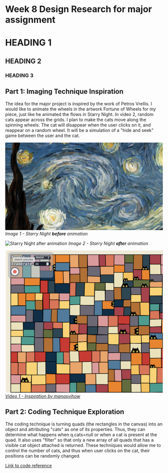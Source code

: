 # Week 8 Design Research for major assignment

# HEADING 1

## HEADING 2

### HEADING 3
## Part 1: Imaging Technique Inspiration
The idea for the major project is inspired by the work of Petros Vrellis. I would like to animate the wheels in the artwork Fortune of Wheels for my piece, just like he animated the flows in Starry Night. In video 2, random cats appear across the grids. I plan to make the cats move along the spinning wheels. The cat will disappear when the user clicks on it, and reappear on a random wheel. It will be a simulation of a "hide and seek" game between the user and the cat.


![Starry Night before animation](StarryNight_Before.png "Image 1 - Starry Night before animation")
*Image 1 - Starry Night **before** animation*

![Starry Night after animation](StarryNight_After.png "Image 2 - Starry Night after animation")
*Image 2 - Starry Night **after** animation*


![Video 1 Inspiration from manasvihow](Inspiration_from_manasvihow.png "Video 1 Inspiration from manasvihow")
[*Video 1 - Inspiration by manasvihow*](https://editor.p5js.org/manasvihow/sketches/TnI2BDD1Z)

## Part 2: Coding Technique Exploration
The coding technique is turning quads (the rectangles in the canvas) into an object and attributing "cats" as one of its properties. Thus, they can determine what happens when q.cats=null or when a cat is present at the quad. It also uses "filter" so that only a new array of all quads that has a visible cat object attached is returned. These techniques would allow me to control the number of cats, and thus when user clicks on the cat, their positions can be randomly changed.

[Link to code reference](https://editor.p5js.org/manasvihow/sketches/Uojid9ORv)
